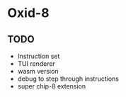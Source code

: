# Oxid-8

## TODO

- Instruction set
- TUI renderer
- wasm version
- debug to step through instructions
- super chip-8 extension
